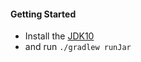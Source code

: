 #### Getting Started

- Install the [JDK10](http://www.oracle.com/technetwork/java/javase/downloads/jdk10-downloads-4416644.html)
- and run `./gradlew runJar`
